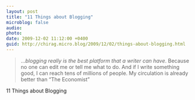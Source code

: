 ```yaml
---
layout: post
title: "11 Things about Blogging"
microblog: false
audio: 
photo: 
date: 2009-12-02 11:12:00 +0400
guid: http://chirag.micro.blog/2009/12/02/things-about-blogging.html
---
```

<blockquote>…<em>blogging really is the best platform that a writer can have</em>. Because no one can edit me or tell me what to do. And if I write something good, I can reach tens of millions of people. My circulation is already better than “The Economist”</blockquote>
<p>11 Things about Blogging</p>
